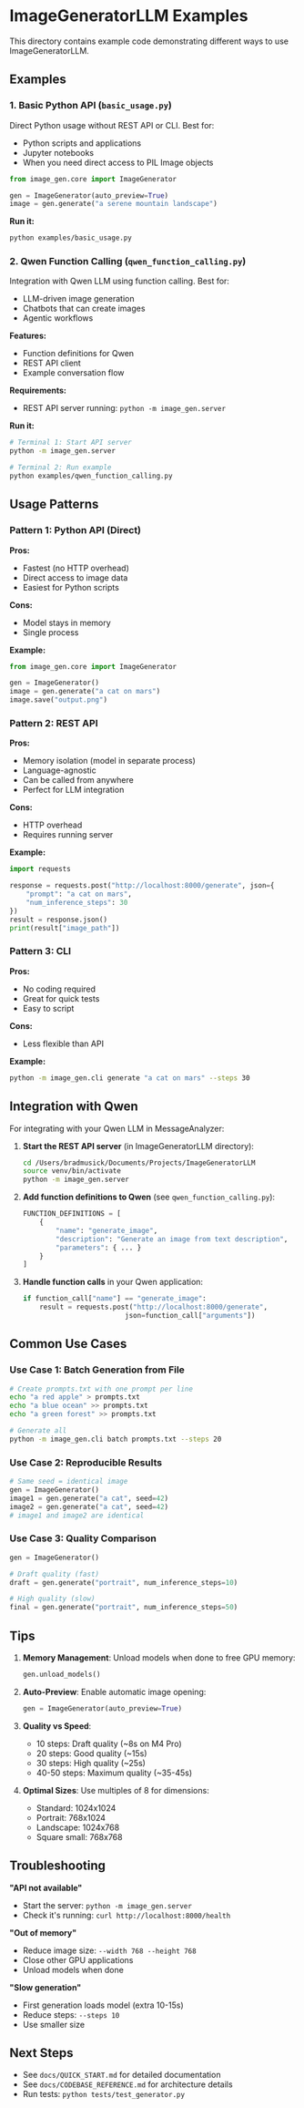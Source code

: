 # ImageGeneratorLLM Examples

This directory contains example code demonstrating different ways to use ImageGeneratorLLM.

## Examples

### 1. Basic Python API (`basic_usage.py`)

Direct Python usage without REST API or CLI. Best for:
- Python scripts and applications
- Jupyter notebooks
- When you need direct access to PIL Image objects

```python
from image_gen.core import ImageGenerator

gen = ImageGenerator(auto_preview=True)
image = gen.generate("a serene mountain landscape")
```

**Run it:**
```bash
python examples/basic_usage.py
```

### 2. Qwen Function Calling (`qwen_function_calling.py`)

Integration with Qwen LLM using function calling. Best for:
- LLM-driven image generation
- Chatbots that can create images
- Agentic workflows

**Features:**
- Function definitions for Qwen
- REST API client
- Example conversation flow

**Requirements:**
- REST API server running: `python -m image_gen.server`

**Run it:**
```bash
# Terminal 1: Start API server
python -m image_gen.server

# Terminal 2: Run example
python examples/qwen_function_calling.py
```

## Usage Patterns

### Pattern 1: Python API (Direct)

**Pros:**
- Fastest (no HTTP overhead)
- Direct access to image data
- Easiest for Python scripts

**Cons:**
- Model stays in memory
- Single process

**Example:**
```python
from image_gen.core import ImageGenerator

gen = ImageGenerator()
image = gen.generate("a cat on mars")
image.save("output.png")
```

### Pattern 2: REST API

**Pros:**
- Memory isolation (model in separate process)
- Language-agnostic
- Can be called from anywhere
- Perfect for LLM integration

**Cons:**
- HTTP overhead
- Requires running server

**Example:**
```python
import requests

response = requests.post("http://localhost:8000/generate", json={
    "prompt": "a cat on mars",
    "num_inference_steps": 30
})
result = response.json()
print(result["image_path"])
```

### Pattern 3: CLI

**Pros:**
- No coding required
- Great for quick tests
- Easy to script

**Cons:**
- Less flexible than API

**Example:**
```bash
python -m image_gen.cli generate "a cat on mars" --steps 30
```

## Integration with Qwen

For integrating with your Qwen LLM in MessageAnalyzer:

1. **Start the REST API server** (in ImageGeneratorLLM directory):
   ```bash
   cd /Users/bradmusick/Documents/Projects/ImageGeneratorLLM
   source venv/bin/activate
   python -m image_gen.server
   ```

2. **Add function definitions to Qwen** (see `qwen_function_calling.py`):
   ```python
   FUNCTION_DEFINITIONS = [
       {
           "name": "generate_image",
           "description": "Generate an image from text description",
           "parameters": { ... }
       }
   ]
   ```

3. **Handle function calls** in your Qwen application:
   ```python
   if function_call["name"] == "generate_image":
       result = requests.post("http://localhost:8000/generate",
                            json=function_call["arguments"])
   ```

## Common Use Cases

### Use Case 1: Batch Generation from File

```bash
# Create prompts.txt with one prompt per line
echo "a red apple" > prompts.txt
echo "a blue ocean" >> prompts.txt
echo "a green forest" >> prompts.txt

# Generate all
python -m image_gen.cli batch prompts.txt --steps 20
```

### Use Case 2: Reproducible Results

```python
# Same seed = identical image
gen = ImageGenerator()
image1 = gen.generate("a cat", seed=42)
image2 = gen.generate("a cat", seed=42)
# image1 and image2 are identical
```

### Use Case 3: Quality Comparison

```python
gen = ImageGenerator()

# Draft quality (fast)
draft = gen.generate("portrait", num_inference_steps=10)

# High quality (slow)
final = gen.generate("portrait", num_inference_steps=50)
```

## Tips

1. **Memory Management**: Unload models when done to free GPU memory:
   ```python
   gen.unload_models()
   ```

2. **Auto-Preview**: Enable automatic image opening:
   ```python
   gen = ImageGenerator(auto_preview=True)
   ```

3. **Quality vs Speed**:
   - 10 steps: Draft quality (~8s on M4 Pro)
   - 20 steps: Good quality (~15s)
   - 30 steps: High quality (~25s)
   - 40-50 steps: Maximum quality (~35-45s)

4. **Optimal Sizes**: Use multiples of 8 for dimensions:
   - Standard: 1024x1024
   - Portrait: 768x1024
   - Landscape: 1024x768
   - Square small: 768x768

## Troubleshooting

**"API not available"**
- Start the server: `python -m image_gen.server`
- Check it's running: `curl http://localhost:8000/health`

**"Out of memory"**
- Reduce image size: `--width 768 --height 768`
- Close other GPU applications
- Unload models when done

**"Slow generation"**
- First generation loads model (extra 10-15s)
- Reduce steps: `--steps 10`
- Use smaller size

## Next Steps

- See `docs/QUICK_START.md` for detailed documentation
- See `docs/CODEBASE_REFERENCE.md` for architecture details
- Run tests: `python tests/test_generator.py`
